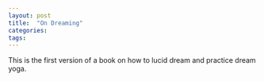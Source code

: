 ```yaml
---
layout: post
title:  "On Dreaming"
categories: 
tags: 
---
```


This is the first version of a book on how to lucid dream and practice dream yoga.

